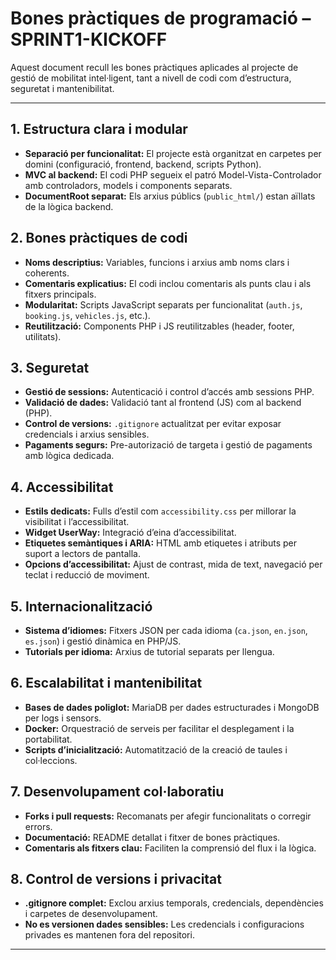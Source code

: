 # Bones pràctiques de programació – SPRINT1-KICKOFF

Aquest document recull les bones pràctiques aplicades al projecte de gestió de mobilitat intel·ligent, tant a nivell de codi com d’estructura, seguretat i mantenibilitat.

---

## 1. Estructura clara i modular

- **Separació per funcionalitat:** El projecte està organitzat en carpetes per domini (configuració, frontend, backend, scripts Python).
- **MVC al backend:** El codi PHP segueix el patró Model-Vista-Controlador amb controladors, models i components separats.
- **DocumentRoot separat:** Els arxius públics (`public_html/`) estan aïllats de la lògica backend.

## 2. Bones pràctiques de codi

- **Noms descriptius:** Variables, funcions i arxius amb noms clars i coherents.
- **Comentaris explicatius:** El codi inclou comentaris als punts clau i als fitxers principals.
- **Modularitat:** Scripts JavaScript separats per funcionalitat (`auth.js`, `booking.js`, `vehicles.js`, etc.).
- **Reutilització:** Components PHP i JS reutilitzables (header, footer, utilitats).

## 3. Seguretat

- **Gestió de sessions:** Autenticació i control d’accés amb sessions PHP.
- **Validació de dades:** Validació tant al frontend (JS) com al backend (PHP).
- **Control de versions:** `.gitignore` actualitzat per evitar exposar credencials i arxius sensibles.
- **Pagaments segurs:** Pre-autorizació de targeta i gestió de pagaments amb lògica dedicada.

## 4. Accessibilitat

- **Estils dedicats:** Fulls d’estil com `accessibility.css` per millorar la visibilitat i l’accessibilitat.
- **Widget UserWay:** Integració d’eina d’accessibilitat.
- **Etiquetes semàntiques i ARIA:** HTML amb etiquetes i atributs per suport a lectors de pantalla.
- **Opcions d’accessibilitat:** Ajust de contrast, mida de text, navegació per teclat i reducció de moviment.

## 5. Internacionalització

- **Sistema d’idiomes:** Fitxers JSON per cada idioma (`ca.json`, `en.json`, `es.json`) i gestió dinàmica en PHP/JS.
- **Tutorials per idioma:** Arxius de tutorial separats per llengua.

## 6. Escalabilitat i mantenibilitat

- **Bases de dades poliglot:** MariaDB per dades estructurades i MongoDB per logs i sensors.
- **Docker:** Orquestració de serveis per facilitar el desplegament i la portabilitat.
- **Scripts d’inicialització:** Automatització de la creació de taules i col·leccions.

## 7. Desenvolupament col·laboratiu

- **Forks i pull requests:** Recomanats per afegir funcionalitats o corregir errors.
- **Documentació:** README detallat i fitxer de bones pràctiques.
- **Comentaris als fitxers clau:** Faciliten la comprensió del flux i la lògica.

## 8. Control de versions i privacitat

- **.gitignore complet:** Exclou arxius temporals, credencials, dependències i carpetes de desenvolupament.
- **No es versionen dades sensibles:** Les credencials i configuracions privades es mantenen fora del repositori.

---
